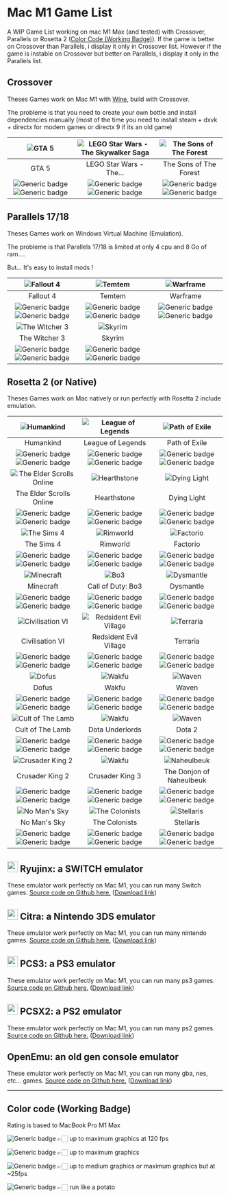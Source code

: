 # Mac M1 Game List
A WIP Game List working on mac M1 Max (and tested) with Crossover, Parallels or Rosetta 2 ([Color Code (Working Badge)](https://github.com/rbourgeat/mac-m1-game-list#color-code-working-badge)).
If the game is better on Crossover than Parallels, i display it only in Crossover list.
However if the game is instable on Crossover but better on Parallels, i display it only in the Parallels list.

## Crossover
Theses Games work on Mac M1 with [Wine](https://github.com/wine-mirror/wine), build with Crossover.

The probleme is that you need to create your own bottle and install dependencies manually (most of the time you need to install steam + dxvk + directx for modern games or directx 9 if its an old game)

| ![GTA 5](https://github.com/rbourgeat/mac-m1-game-list/blob/main/images/gta5.jpeg)| ![LEGO Star Wars - The Skywalker Saga](https://github.com/rbourgeat/mac-m1-game-list/blob/main/images/LEGOStarWars-TheSkywalkerSaga.jpeg)| ![The Sons of The Forest](https://github.com/rbourgeat/mac-m1-game-list/blob/main/images/The-Sons-of-The-Forest.jpeg)|
| :--------------: |:---------------:|:---------------:|
|       GTA 5      |LEGO Star Wars - The...| The Sons of The Forest|
|![Generic badge](https://img.shields.io/badge/Paid-red.svg) ![Generic badge](https://img.shields.io/badge/Working-Good-yellow.svg)|![Generic badge](https://img.shields.io/badge/Paid-red.svg) ![Generic badge](https://img.shields.io/badge/Working-Perfect-green.svg)|![Generic badge](https://img.shields.io/badge/Paid-red.svg) ![Generic badge](https://img.shields.io/badge/Working-Normal-orange.svg)|

## Parallels 17/18
Theses Games work on Windows Virtual Machine (Emulation).

The probleme is that Parallels 17/18 is limited at only 4 cpu and 8 Go of ram....

But... It's easy to install mods !

| ![Fallout 4](https://github.com/rbourgeat/mac-m1-game-list/blob/main/images/fallout4.jpeg)|![Temtem](https://github.com/rbourgeat/mac-m1-game-list/blob/main/images/temtem.jpeg)|![Warframe](https://github.com/rbourgeat/mac-m1-game-list/blob/main/images/warframe.jpg)|
| :--------------: |:--------------:|:--------------:|
|   Fallout 4      |Temtem|Warframe|
|![Generic badge](https://img.shields.io/badge/Paid-red.svg) ![Generic badge](https://img.shields.io/badge/Working-Good-yellow.svg)| ![Generic badge](https://img.shields.io/badge/Paid-red.svg) ![Generic badge](https://img.shields.io/badge/Working-Good-yellow.svg)|![Generic badge](https://img.shields.io/badge/Free-green.svg) ![Generic badge](https://img.shields.io/badge/Working-Normal-orange.svg)|
|![The Witcher 3](https://github.com/rbourgeat/mac-m1-game-list/blob/main/images/thewitcher3.jpeg)|![Skyrim](https://github.com/rbourgeat/mac-m1-game-list/blob/main/images/skyrim.jpeg)|
|The Witcher 3| Skyrim |
|![Generic badge](https://img.shields.io/badge/Paid-red.svg) ![Generic badge](https://img.shields.io/badge/Working-Good-yellow.svg)|![Generic badge](https://img.shields.io/badge/Paid-red.svg) ![Generic badge](https://img.shields.io/badge/Working-Perfect-green.svg)|

## Rosetta 2 (or Native)
Theses Games work on Mac natively or run perfectly with Rosetta 2 include emulation.

| ![Humankind](https://github.com/rbourgeat/mac-m1-game-list/blob/main/images/humankind.jpeg)| ![League of Legends](https://github.com/rbourgeat/mac-m1-game-list/blob/main/images/leagueoflegends.png)|![Path of Exile](https://github.com/rbourgeat/mac-m1-game-list/blob/main/images/pathofexile.jpeg)|
| :--------------: |:---------------:| :---------------:|
|    Humankind     |League of Legends|  Path of Exile   |
|![Generic badge](https://img.shields.io/badge/Paid-red.svg) ![Generic badge](https://img.shields.io/badge/Working-Perfect-green.svg)|![Generic badge](https://img.shields.io/badge/Free-green.svg) ![Generic badge](https://img.shields.io/badge/Working-Perfect-green.svg)|![Generic badge](https://img.shields.io/badge/Free-green.svg) ![Generic badge](https://img.shields.io/badge/Working-Perfect-green.svg)|
| ![The Elder Scrolls Online](https://github.com/rbourgeat/mac-m1-game-list/blob/main/images/theelderscrollsonline.jpg)|![Hearthstone](https://github.com/rbourgeat/mac-m1-game-list/blob/main/images/hearthstone.png)|![Dying Light](https://github.com/rbourgeat/mac-m1-game-list/blob/main/images/dyinglight.jpeg)|
| The Elder Scrolls Online|Hearthstone|Dying Light|
|![Generic badge](https://img.shields.io/badge/Paid-red.svg) ![Generic badge](https://img.shields.io/badge/Working-Perfect-green.svg)|![Generic badge](https://img.shields.io/badge/Free-green.svg) ![Generic badge](https://img.shields.io/badge/Working-Perfect-green.svg)|![Generic badge](https://img.shields.io/badge/Paid-red.svg) ![Generic badge](https://img.shields.io/badge/Working-Perfect-green.svg)|
| ![The Sims 4](https://github.com/rbourgeat/mac-m1-game-list/blob/main/images/thesims4.jpeg)|![Rimworld](https://github.com/rbourgeat/mac-m1-game-list/blob/main/images/rimworld.jpeg)|![Factorio](https://github.com/rbourgeat/mac-m1-game-list/blob/main/images/factorio.jpeg)|
| The Sims 4       |Rimworld|Factorio|
|![Generic badge](https://img.shields.io/badge/Free-green.svg) ![Generic badge](https://img.shields.io/badge/Working-Perfect-green.svg)|![Generic badge](https://img.shields.io/badge/Paid-red.svg) ![Generic badge](https://img.shields.io/badge/Working-Perfect-green.svg)|![Generic badge](https://img.shields.io/badge/Paid-red.svg) ![Generic badge](https://img.shields.io/badge/Working-Perfect-green.svg)|
| ![Minecraft](https://github.com/rbourgeat/mac-m1-game-list/blob/main/images/minecraft.png)| ![Bo3](https://github.com/rbourgeat/mac-m1-game-list/blob/main/images/bo3.jpg)| ![Dysmantle](https://github.com/rbourgeat/mac-m1-game-list/blob/main/images/dysmantle.jpg)|
|    Minecraft     | Call of Duty: Bo3 | Dysmantle |
|![Generic badge](https://img.shields.io/badge/Paid-red.svg) ![Generic badge](https://img.shields.io/badge/Working-Perfect-green.svg)|![Generic badge](https://img.shields.io/badge/Paid-red.svg) ![Generic badge](https://img.shields.io/badge/Working-Perfect-green.svg)|![Generic badge](https://img.shields.io/badge/Paid-red.svg) ![Generic badge](https://img.shields.io/badge/Working-Perfect-green.svg)|
| ![Civilisation VI](https://github.com/rbourgeat/mac-m1-game-list/blob/main/images/civilisation-6.jpeg)| ![Redsident Evil Village](https://github.com/rbourgeat/mac-m1-game-list/blob/main/images/resident-evil-village.jpeg)|![Terraria](https://github.com/rbourgeat/mac-m1-game-list/blob/main/images/terraria.jpeg)|
| Civilisation VI  |Redsident Evil Village|Terraria|
|![Generic badge](https://img.shields.io/badge/Paid-red.svg) ![Generic badge](https://img.shields.io/badge/Working-Perfect-green.svg)|![Generic badge](https://img.shields.io/badge/Paid-red.svg) ![Generic badge](https://img.shields.io/badge/Working-Perfect-green.svg)|![Generic badge](https://img.shields.io/badge/Paid-red.svg) ![Generic badge](https://img.shields.io/badge/Working-Perfect-green.svg)|
| ![Dofus](https://github.com/rbourgeat/mac-m1-game-list/blob/main/images/dofus.jpeg)| ![Wakfu](https://github.com/rbourgeat/mac-m1-game-list/blob/main/images/wakfu.jpeg)|![Waven](https://github.com/rbourgeat/mac-m1-game-list/blob/main/images/waven.jpeg)|
| Dofus  |Wakfu|Waven|
|![Generic badge](https://img.shields.io/badge/Paid-red.svg) ![Generic badge](https://img.shields.io/badge/Working-Perfect-green.svg)|![Generic badge](https://img.shields.io/badge/Free-green.svg) ![Generic badge](https://img.shields.io/badge/Working-Perfect-green.svg)|![Generic badge](https://img.shields.io/badge/Free-green.svg) ![Generic badge](https://img.shields.io/badge/Working-Perfect-green.svg)|
| ![Cult of The Lamb](https://github.com/rbourgeat/mac-m1-game-list/blob/main/images/cult-of-the-lamb.jpeg)| ![Wakfu](https://github.com/rbourgeat/mac-m1-game-list/blob/main/images/dota-underlords.jpeg)|![Waven](https://github.com/rbourgeat/mac-m1-game-list/blob/main/images/dota.jpeg)|
|Cult of The Lamb|Dota Underlords|Dota 2|
|![Generic badge](https://img.shields.io/badge/Paid-red.svg) ![Generic badge](https://img.shields.io/badge/Working-Perfect-green.svg)|![Generic badge](https://img.shields.io/badge/Free-green.svg) ![Generic badge](https://img.shields.io/badge/Working-Perfect-green.svg)|![Generic badge](https://img.shields.io/badge/Free-green.svg) ![Generic badge](https://img.shields.io/badge/Working-Perfect-green.svg)|
| ![Crusader King 2](https://github.com/rbourgeat/mac-m1-game-list/blob/main/images/ck2.jpeg)| ![Wakfu](https://github.com/rbourgeat/mac-m1-game-list/blob/main/images/ck3.jpeg)|![Naheulbeuk](https://github.com/rbourgeat/mac-m1-game-list/blob/main/images/naheulbeuk.jpeg)|
|Crusader King 2|Crusader King 3|The Donjon of Naheulbeuk|
|![Generic badge](https://img.shields.io/badge/Free-green.svg) ![Generic badge](https://img.shields.io/badge/Working-Perfect-green.svg)|![Generic badge](https://img.shields.io/badge/Paid-red.svg) ![Generic badge](https://img.shields.io/badge/Working-Perfect-green.svg)|![Generic badge](https://img.shields.io/badge/Paid-red.svg) ![Generic badge](https://img.shields.io/badge/Working-Perfect-green.svg)|
| ![No Man's Sky](https://github.com/rbourgeat/mac-m1-game-list/blob/main/images/no-man-s-sky.jpg)| ![The Colonists](https://github.com/rbourgeat/mac-m1-game-list/blob/main/images/the-colonists.jpg)|![Stellaris](https://github.com/rbourgeat/mac-m1-game-list/blob/main/images/stellaris.jpg)|
|No Man's Sky|The Colonists|Stellaris|
|![Generic badge](https://img.shields.io/badge/Paid-red.svg) ![Generic badge](https://img.shields.io/badge/Working-Perfect-green.svg)|![Generic badge](https://img.shields.io/badge/Paid-red.svg) ![Generic badge](https://img.shields.io/badge/Working-Perfect-green.svg)|![Generic badge](https://img.shields.io/badge/Paid-red.svg) ![Generic badge](https://img.shields.io/badge/Working-Perfect-green.svg)|


## <img src="https://user-images.githubusercontent.com/40271833/222729643-aa973413-0fb9-4936-a78c-5155c3a7c00c.png" width="25" height="25"> Ryujinx: a SWITCH emulator
These emulator work perfectly on Mac M1, you can run many Switch games. [Source code on Github here.](https://github.com/Ryujinx/Ryujinx) ([Download link](https://ryujinx.org/download))

## <img src="https://user-images.githubusercontent.com/40271833/222731116-6774311d-9dd4-42cf-8593-7ead9970c394.png" width="25" height="25"> Citra: a Nintendo 3DS emulator
These emulator work perfectly on Mac M1, you can run many nintendo games. [Source code on Github here.](https://github.com/citra-emu/citra) ([Download link](https://citra-emu.org/download))

## <img src="https://user-images.githubusercontent.com/40271833/222730404-73030937-4d59-49f3-b6b1-f6476ff06fcc.png" width="25" height="25"> PCS3: a PS3 emulator
These emulator work perfectly on Mac M1, you can run many ps3 games. [Source code on Github here.](https://github.com/nastys/rpcs3) ([Download link](https://rpcs3.net/download))

## <img src="https://user-images.githubusercontent.com/40271833/222730857-7cea17d7-6d1d-4a8d-bb65-c2158320568b.png" width="25" height="25"> PCSX2: a PS2 emulator
These emulator work perfectly on Mac M1, you can run many ps2 games. [Source code on Github here.](https://github.com/tellowkrinkle/pcsx2) ([Download link](https://pcsx2.net/downloads))

## OpenEmu: an old gen console emulator
These emulator work perfectly on Mac M1, you can run many gba, nes, etc... games. [Source code on Github here.](https://github.com/OpenEmu/OpenEmu) ([Download link](https://openemu.org))

-------------

## Color code (Working Badge)
Rating is based to MacBook Pro M1 Max

![Generic badge](https://img.shields.io/badge/Working-Perfect-green.svg) 👉🏻 up to maximum graphics at 120 fps

![Generic badge](https://img.shields.io/badge/Working-Good-yellow.svg) 👉🏻 up to maximum graphics

![Generic badge](https://img.shields.io/badge/Working-Normal-orange.svg) 👉🏻 up to medium graphics or maximum graphics but at ~25fps

![Generic badge](https://img.shields.io/badge/Working-Bad-red.svg) 👉🏻 run like a potato

